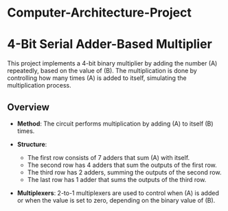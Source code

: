 # Computer-Architecture-Project

# 4-Bit Serial Adder-Based Multiplier

This project implements a 4-bit binary multiplier by adding the number \(A\) repeatedly, based on the value of \(B\). The multiplication is done by controlling how many times \(A\) is added to itself, simulating the multiplication process.

## Overview

- **Method**: The circuit performs multiplication by adding \(A\) to itself \(B\) times.
- **Structure**: 
  - The first row consists of 7 adders that sum \(A\) with itself.
  - The second row has 4 adders that sum the outputs of the first row.
  - The third row has 2 adders, summing the outputs of the second row.
  - The last row has 1 adder that sums the outputs of the third row.
  
- **Multiplexers**: 2-to-1 multiplexers are used to control when \(A\) is added or when the value is set to zero, depending on the binary value of \(B\).
